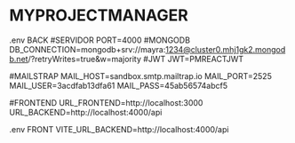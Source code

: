 # MYPROJECTMANAGER

.env BACK
#SERVIDOR
PORT=4000
#MONGODB
DB_CONNECTION=mongodb+srv://mayra:1234@cluster0.mhj1gk2.mongodb.net/?retryWrites=true&w=majority
#JWT
JWT=PMREACTJWT

#MAILSTRAP
MAIL_HOST=sandbox.smtp.mailtrap.io
MAIL_PORT=2525
MAIL_USER=3acdfab13dfa61
MAIL_PASS=45ab56574abcf5

#FRONTEND
URL_FRONTEND=http://localhost:3000
URL_BACKEND=http://localhost:4000/api

.env FRONT
VITE_URL_BACKEND=http://localhost:4000/api
